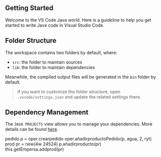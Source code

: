 ## Getting Started

Welcome to the VS Code Java world. Here is a guideline to help you get started to write Java code in Visual Studio Code.

## Folder Structure

The workspace contains two folders by default, where:

- `src`: the folder to maintain sources
- `lib`: the folder to maintain dependencies

Meanwhile, the compiled output files will be generated in the `bin` folder by default.

> If you want to customize the folder structure, open `.vscode/settings.json` and update the related settings there.

## Dependency Management

The `JAVA PROJECTS` view allows you to manage your dependencies. More details can be found [here](https://github.com/microsoft/vscode-java-dependency#manage-dependencies).




pedido p =  oper.crearpedido
oper.añadirproductoPedido(p, agua, 2, ryt)
                        prod pr = new(4w 24524)
                        p.añadirproducto(pr)
                        this.getEmpersa.addprod(pr)
